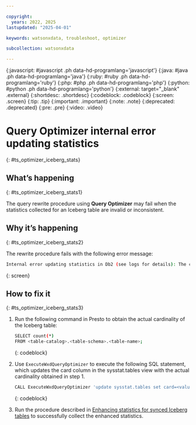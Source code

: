 ```yaml
---

copyright:
  years: 2022, 2025
lastupdated: "2025-04-01"

keywords: watsonxdata, troubleshoot, optimizer

subcollection: watsonxdata

---
```


{:javascript: #javascript .ph data-hd-programlang='javascript'}
{:java: #java .ph data-hd-programlang='java'}
{:ruby: #ruby .ph data-hd-programlang='ruby'}
{:php: #php .ph data-hd-programlang='php'}
{:python: #python .ph data-hd-programlang='python'}
{:external: target="_blank" .external}
{:shortdesc: .shortdesc}
{:codeblock: .codeblock}
{:screen: .screen}
{:tip: .tip}
{:important: .important}
{:note: .note}
{:deprecated: .deprecated}
{:pre: .pre}
{:video: .video}

# Query Optimizer internal error updating statistics
{: #ts_optimizer_iceberg_stats}

## What’s happening
{: #ts_optimizer_iceberg_stats1}

The query rewrite procedure using **Query Optimizer** may fail when the statistics collected for an Iceberg table are invalid or inconsistent.

## Why it’s happening
{: #ts_optimizer_iceberg_stats2}

The rewrite procedure fails with the following error message:

   ```bash
   Internal error updating statistics in Db2 (see logs for details): The catalog statistic "<value>" for column "<volumn-name>" is out of range for its target column, has an invalid format, or is inconsistent in relation to some other statistic. Reason Code = "6".. SQLCODE=-1227, SQLSTATE=23521, DRIVER=4.33.32:
   ```
   {: screen}

## How to fix it
{: #ts_optimizer_iceberg_stats3}

1. Run the following command in Presto to obtain the actual cardinality of the Iceberg table:

   ```bash
   SELECT count(*)
   FROM <table-catalog>.<table-schema>.<table-name>;
   ```
   {: codeblock}

1. Use `ExecuteWxdQueryOptimizer` to execute the following SQL statement, which updates the card column in the sysstat.tables view with the actual cardinality obtained in step 1.

   ```bash
   CALL ExecuteWxdQueryOptimizer 'update sysstat.tables set card=<value from count(*) in Presto> where TABSCHEMA='<table-catalog>.<table-schema>' AND TABNAME='<table-name>'';
   ```
   {: codeblock}

1. Run the procedure described in [Enhancing statistics for synced Iceberg tables](/docs/watsonxdata?topic=watsonxdata-optimizer_iceberg_stats) to successfully collect the enhanced statistics.
